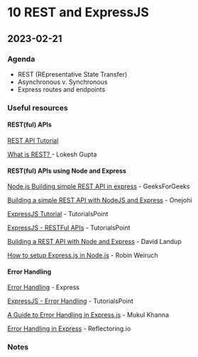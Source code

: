 # 10 REST and ExpressJS

## 2023-02-21

### Agenda

- REST (REpresentative State Transfer)
- Asynchronous v. Synchronous
- Express routes and endpoints


### Useful resources

#### REST(ful) APIs

[REST API Tutorial](https://www.restapitutorial.com/)

[What is REST? ](https://restfulapi.net/) - Lokesh Gupta

#### REST(ful) APIs using Node and Express

[Node.js Building simple REST API in express](https://www.geeksforgeeks.org/node-js-building-simple-rest-api-in-express/) - GeeksForGeeks

[Building a simple REST API with NodeJS and Express](https://medium.com/@onejohi/building-a-simple-rest-api-with-nodejs-and-express-da6273ed7ca9) - Onejohi

[ExpressJS Tutorial](https://www.tutorialspoint.com/expressjs/index.htm) - TutorialsPoint

[ExpressJS - RESTFul APIs](https://www.tutorialspoint.com/expressjs/expressjs_restful_apis.htm) - TutorialsPoint

[Building a REST API with Node and Express](https://stackabuse.com/building-a-rest-api-with-node-and-express/) - David Landup

[How to setup Express.js in Node.js](https://www.robinwieruch.de/node-js-express-tutorial/) - Robin Weiruch

#### Error Handling

[Error Handling](https://expressjs.com/en/guide/error-handling.html) - Express

[ExpressJS - Error Handling](https://www.tutorialspoint.com/expressjs/expressjs_error_handling.htm) - TutorialsPoint

[A Guide to Error Handling in Express.js](https://scoutapm.com/blog/express-error-handling) - Mukul Khanna

[Error Handling in Express](https://reflectoring.io/express-error-handling/) - Reflectoring.io

### Notes

